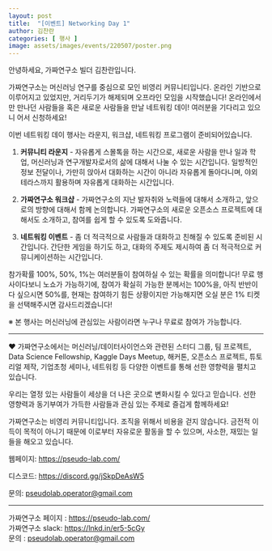 ```yaml
---
layout: post
title:  "[이벤트] Networking Day 1"
author: 김찬란
categories: [ 행사 ]
image: assets/images/events/220507/poster.png
---
```


안녕하세요, 가짜연구소 빌더 김찬란입니다.

가짜연구소는 머신러닝 연구를 중심으로 모인 비영리 커뮤니티입니다. 온라인 기반으로 이루어지고 있었지만, 거리두기가 해제되며 오프라인 모임을 시작했습니다! 온라인에서만 만나던 사람들을 혹은 새로운 사람들을 만날 네트워킹 데이! 여러분을 기다리고 있으니 어서 신청하세요!

이번 네트워킹 데이 행사는 라운지, 워크샵, 네트워킹 프로그램이 준비되어있습니다.

1. **커뮤니티 라운지** - 자유롭게 스몰톡을 하는 시간으로, 새로운 사람을 만나 일과 학업, 머신러닝과 연구개발자로서의 삶에 대해서 나눌 수 있는 시간입니다. 일방적인 정보 전달이나, 가만히 앉아서 대화하는 시간이 아니라 자유롭게 돌아다니며, 야외 테라스까지 활용하며 자유롭게 대화하는 시간입니다.

2. **가짜연구소 워크샵** - 가짜연구소의 지난 발자취와 노력들에 대해서 소개하고, 앞으로의 방향에 대해서 함께 논의합니다. 가짜연구소의 새로운 오픈소스 프로젝트에 대해서도 소개하고, 참여를 쉽게 할 수 있도록 도와줍니다.

3. **네트워킹 이벤트** - 좀 더 적극적으로 사람들과 대화하고 친해질 수 있도록 준비된 시간입니다. 간단한 게임을 하기도 하고, 대화의 주제도 제시하여 좀 더 적극적으로 커뮤니케이션하는 시간입니다.

참가확률 100%, 50%, 1%는 여러분들이 참여하실 수 있는 확률을 의미합니다! 무료 행사이다보니 노쇼가 가능하기에, 참여가 확실히 가능한 분께서는 100%을, 아직 반반이다 싶으시면 50%를, 현재는 참여하기 힘든 상황이지만 가능해지면 오실 분은 1% 티켓을 선택해주시면 감사드리겠습니다!

※ 본 행사는 머신러닝에 관심있는 사람이라면 누구나 무료로 참여가 가능합니다. 


---



❤️ 가짜연구소에서는 머신러닝/데이터사이언스와 관련된 스터디 그룹, 팀 프로젝트, Data Science Fellowship, Kaggle Days Meetup, 해커톤, 오픈소스 프로젝트, 튜토리얼 제작, 기업초청 세미나, 네트워킹 등 다양한 이벤트를 통해 선한 영향력을 펼치고 있습니다.


우리는 열정 있는 사람들이 세상을 더 나은 곳으로 변화시킬 수 있다고 믿습니다. 선한 영향력과 동기부여가 가득한 사람들과 관심 있는 주제로 즐겁게 함께하세요!


가짜연구소는 비영리 커뮤니티입니다. 조직을 위해서 비용을 걷지 않습니다. 금전적 이득이 목적이 아니기 때문에 이로부터 자유로운 활동을 할 수 있으며, 사소한, 재밌는 일들을 해오고 있습니다.



웹페이지: https://pseudo-lab.com/ 

디스코드: https://discord.gg/jSkpDeAsW5

문의: pseudolab.operator@gmail.com



---

가짜연구소 페이지 : https://pseudo-lab.com/  
가짜연구소 slack: https://lnkd.in/er5-5cGy  
문의 : pseudolab.operator@gmail.com
